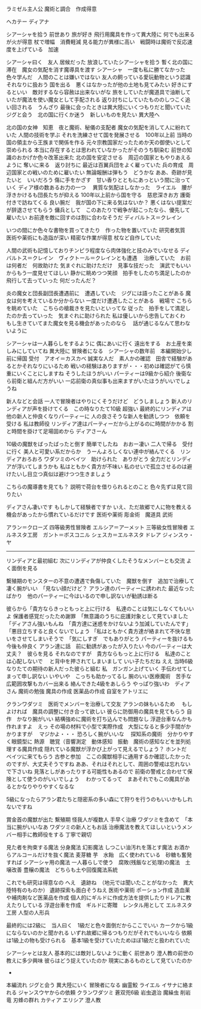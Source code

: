 ラミゼル主人公
魔術と調合　作成得意

ヘカテー
ディアナ

シアーシャを拾う
前世あり
旅が好き
飛行用魔具を作って異大陸に
何でも出来るが火が得意
杖で増幅　消費軽減
見る能力が異様に高い　戦闘時は魔術で反応速度を上げている　加速


シアーシャ曰く　友人
居候だった
放浪していたシアーシャを拾う
暫く北の国に滞在　魔女の気配を消す魔導具を渡す
シアーシャ　一度も私に勝てなかった
色々学んだ　人間のことは嫌いではない
友人の飼っている愛玩動物という認識　それなりに扱おう
国を出る　悪くはなかったが他の土地も見てみたい
好きにするといい　敵対するなら容赦は出来ないがな
旅をしていたが魔道具で油断していたが魔法を使い魔女として手配される
返り討ちにしていたもののしつこく追い回される　うんざり
最後に会ったときは異大陸にいくつもりだと聞いていた
ジグと会う　北の国に行くか迷う　新しいものを見たい
異大陸へ


北の国の女神　知恵　夜と魔術、秘儀の支配者
魔女の気配を消して人に紛れていた
人間の技術を学ぶ
それを洗練させて国を発展させる　100年以上前
当時の国の領主から王族まで関係を作る
元々宗教国家だったためか天の御使いとして崇められる
本当に存在するとは思われていなかったがそのうち馴染む
前世の知識のおかげか色々改革出来た
北の国を安定させる　周辺の国家ともやりあえるように
奪いに来る　返り討ちに
最近は百翼兵団をよく雇っていた
兵の育成　周辺国家との戦いのために雇いたい
無論報酬は弾もう　どうかな
ああ、奇跡が見たいと　いいだろう
傷に手をかざす　甘い香りとともにあっという間に治っていく
ディア様の数あるお力の一つ　
異質な気配はしなかった　ライエル　腰が浮きかけるも団長たちが抑える
100年以上前から国を守る　慈悲深きお方
護衛付きで訪ねてくる
良い腕だ　我が国の下に来る気はないか？
悪くはない提案だが辞退させてもらう
傭兵として　このあたりで戦争が起こったなら、優先して雇いたい
お前達を敵に回すのは割に合わなそうだ
ディバルトス＝クレイン



いつの間にか色々な書物を買ってきたり　作った物を置いていた
研究者気質　
医術や薬術にも造詣が深い
精密な作業が得意
杖など自作していた

人間の武術も記憶しておりチンピラ程度なら肉体強化と技のみでいなせる
ディバルトス＝クレイン　ヴィクトール＝クレインとも遭遇　
治療していた　お前は何者だ　何故助けた
気まぐれに助けただけ　見事な技だった　演武でもいいからもう一度見せてほしい
静かに眺めつつ笑顔　拍手をしたのち満足したのか飛行して去っていった
何だったんだ？


炎の魔女と団長副団長遭遇前に　遭遇していた　ジグには語ったことがある
魔女は何を考えているか分からない
一度だけ遭遇したことがある　戦場で
こちらを眺めていた　こちらの槍裁きを見たいといってな
従った　拍手をして満足したのか去っていった　気まぐれに助けられた
私は優しいから忠告しておくわ　もし生きていてまた魔女を見る機会があったのなら　
話が通じるなんて思わないように




シアーシャは一人暮らしをするように
偶にあいに行く
遠出をする　お土産を楽しみにしていてね
異大陸に
冒険者になる　シアーシャの数年前　本編開始少し前に帰国
受付　アオイ＝カスカベ
誠実な人だ　素人かの確認　田舎で経験があるとかそれなりにいるため
戦いの経験はありますが・・・初めは確認がてら慎重にいくことにしますね
そうしたほうがいい
パーティーは9級から紹介
後衛なら前衛と組んだ方がいい
一応前衛の真似事も出来ますがいたほうがいいでしょうね


新人などと会話
一人で冒険者はやりにくそうだけど　どうしましょう
新人のリンディアが声を掛けてくる　この時なりたて10級
超強い
最終的にリンディアは他の新人と仲良くなりパーティーに
人の良さそうな新人を勧誘しつつ　依頼を受ける
私は教師役
リンディア達はパーティーだから上がるのに時間がかかる
割と時間を掛けて足場固めから
ディアさーん

10級の魔獣をばったばったと倒す
簡単でしたね　おおー凄い
二人で帰る　受付に行く
美人と可愛い系だからか　うーんよろしくない連中が絡んでくる　リンディアおろおろ
ワダツミのベイツ　助けられた　ありがとう
全力だとリンディアが浮いてしまうかも
私はともかく貴方が不味い
私のせいで孤立させるのは避けたいし目立つ真似は避けつつ生きましょう


こちらの魔導書を見ても？
説明で荷台を借りられるとのこと
色々先ずは見て回りたい

ディアさん凄いです
もしかして経験者ですか
いえ、ただ故郷で人に物を教える機会があったから慣れているだけです
医術や薬術
彫金術　魔道具
武術


アラン＝クローズ
四等級男性冒険者
エルシア＝アーメット
三等級女性冒険者
エルネスタ工房　ガント＝ボスコニル
シェスカ＝エルネスタ
ドレア
ジィンスゥ・ヤ

---

リンディアと最初組む
次にリンディアが仲良くしたそうなメンバーとも交流
よく面倒を見る

繫殖期のモンスターの不意の遭遇で負傷していた　魔獣を倒す　追加で治療して
凄く腕がいい　「見ない顔だけど？
アラン達のパーティーに誘われた
最近なったばかり　他のパーティーに今はいるので申し訳ないが勧誘は断る

彼らから「貴方ならきっともっと上に行ける　私達のことは気にしなくてもいいよ
保護者感覚だったため謝罪　「無意識のうちに庇護対象として見ていました
「ディアさん強いもんね　「貴方達に迷惑をかけないよう加減していたんです」「悪目立ちすると良くないでしょう
「私はともかく貴方達が絡まれて不快な思いをさせてしまいそうで　「気にしすぎ　でもありがとう
パーティーを抜けるも今後も仲良く
アラン達に話　前に勧誘があったが入りたい
今のパーティーは大丈夫？　彼らを見る
それなのですが　貴方ならもっと上に行ける　私達のことは心配しないで　
と背中を押されてしまいまして
いい子たちだね
ええ
当時6級なりたての期待の新人だった彼らと組む
私　ガンガン上げていく
手伝わせてしまって申し訳ない
いやいや　こっちも助かってるし
腕のいい医療魔術　苦手な広範囲攻撃もカバー出来る
絡んできた4級をあしらう
やっぱり強いわ　ディアさん
魔術の勉強
魔具の作成
医薬品の作成
自室をアトリエに

クランワダツミ　医術でメンバーを治療して交友
アランの妹もいるため　
もしよければ　魔具の調整に付き合って欲しい
彼らに防御用の魔具を見てもらう
自作　かなり腕がいい  結構強めに魔術を打ち込んでも問題なし
浮遊台車なんかも作れますよ　えっ
その場の材料で小型で実際作成　大型になると多少手間がかかりますが　
マジかよ・・・
恐ろしく腕がいいな　
探知系の魔術　分かりやすく眼鏡型に
熱源　聴覚（音響測定　動体感知　振動　魔術の感知などを並列処理する魔具作成
隠れている魔獣が浮かび上がって見えるでしょう？
ホントだ　ベイツに来てもらう
古参と参加　ここの魔獣相手に通用するか確認したかったのですが、大丈夫そうですね
ああ、それはそれとして、周囲の警戒は忘れないで下さいね
見落としがあったりする可能性もあるので
前衛の警戒と合わせて保険として使うのがいいでしょう　
わかってるって　まあそれでもこの魔具があるとかなりやりやすくなるな


5級になったらアラン君たちと隠密系の多い森にて狩りを行うのもいいかもしれないですね

賞金首の魔獣が出た
繫殖期
怪我人が複数人
手早く治療
ワダツミを含めて　「本当に腕がいいなあ
ワダツミの新人ともお話
治療魔法を教えてほしいというメンバー相手に教師役をする
丁寧で親切

見た者を拘束する魔法
分身魔法
幻影魔法
しつこい油汚れを落とす魔法
お酒からアルコールだけを抜く魔法
麦芽糖 芋　水飴　広く使われている　砂糖も奮発すれば
シアーシャ用の魔法
一人暮らしで使う　腐敗(残飯など処理)の魔法　土壌改善
豊穣の魔法　どちらも土や回復魔法系統







これでも研究は得意なの
へえ　遺跡ね　（地元では聞いたことがなかった　異大陸特有のものか）
遺跡探索も面白そうねえ
医術や薬術
ポーション作成
造血薬や補肉剤など医薬品を作成
個人的にギルドに作成方法を提供したりドレアに教えたりしている
浮遊台車を作成　ギルドに寄贈　レンタル用として
エルネスタ工房
人型の人形兵





最終的には2級に　当人曰く　1級だと色々面倒だからここでいい
カークから1級にならないのかと聞かれる
いずれ故郷に帰るつもりだがそれでもいいなら
依頼は1級上の物も受けられる　基本1級を受けていたためほぼ1級だと扱われていた








シアーシャとは友人
基本的には敵対しないように動く
前世あり
澄人教の前世の教えに多少興味
彼らはどう捉えていたのか
現実にあるものとして見ていたのか




-
本編流れ
ジグと会う
異大陸にいく
冒険者になる
幽霊鮫
ライエル
イサナに絡まれる
ジャンスウヤからの依頼
クランワダツミ
蒼双兜6級
岩虫退治
魔繰虫
削岩竜
刃蜂の群れ
カティア
エリシア
澄人教
